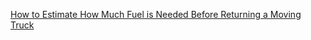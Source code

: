 [How to Estimate How Much Fuel is Needed Before Returning a Moving Truck](https://youtu.be/08PmwFjBbBo)
